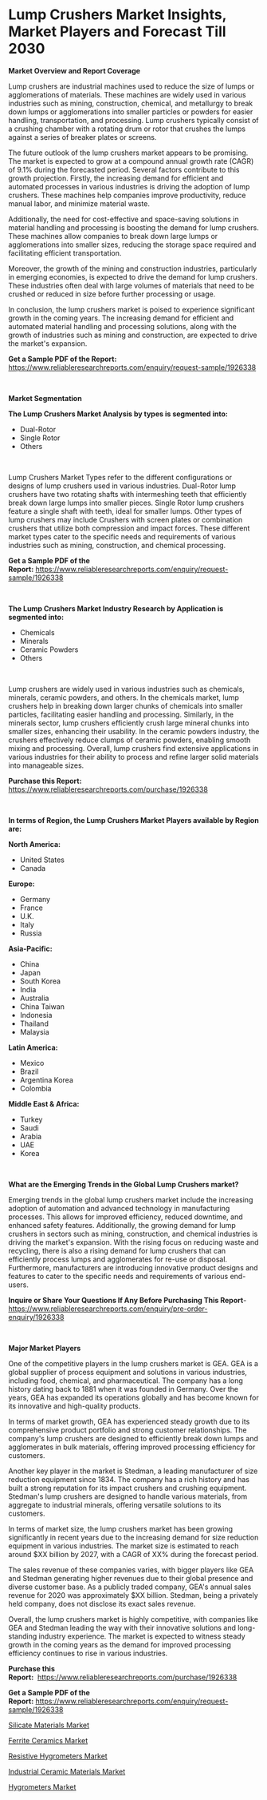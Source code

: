 <p><h1>Lump Crushers Market Insights, Market Players and Forecast Till 2030</h1></p><p><strong>Market Overview and Report Coverage</strong></p>
<p><p>Lump crushers are industrial machines used to reduce the size of lumps or agglomerations of materials. These machines are widely used in various industries such as mining, construction, chemical, and metallurgy to break down lumps or agglomerations into smaller particles or powders for easier handling, transportation, and processing. Lump crushers typically consist of a crushing chamber with a rotating drum or rotor that crushes the lumps against a series of breaker plates or screens.</p><p>The future outlook of the lump crushers market appears to be promising. The market is expected to grow at a compound annual growth rate (CAGR) of 9.1% during the forecasted period. Several factors contribute to this growth projection. Firstly, the increasing demand for efficient and automated processes in various industries is driving the adoption of lump crushers. These machines help companies improve productivity, reduce manual labor, and minimize material waste.</p><p>Additionally, the need for cost-effective and space-saving solutions in material handling and processing is boosting the demand for lump crushers. These machines allow companies to break down large lumps or agglomerations into smaller sizes, reducing the storage space required and facilitating efficient transportation.</p><p>Moreover, the growth of the mining and construction industries, particularly in emerging economies, is expected to drive the demand for lump crushers. These industries often deal with large volumes of materials that need to be crushed or reduced in size before further processing or usage.</p><p>In conclusion, the lump crushers market is poised to experience significant growth in the coming years. The increasing demand for efficient and automated material handling and processing solutions, along with the growth of industries such as mining and construction, are expected to drive the market's expansion.</p></p>
<p><strong>Get a Sample PDF of the Report:</strong> <a href="https://www.reliableresearchreports.com/enquiry/request-sample/1926338">https://www.reliableresearchreports.com/enquiry/request-sample/1926338</a></p>
<p>&nbsp;</p>
<p><strong>Market Segmentation</strong></p>
<p><strong>The Lump Crushers Market Analysis by types is segmented into:</strong></p>
<p><ul><li>Dual-Rotor</li><li>Single Rotor</li><li>Others</li></ul></p>
<p>&nbsp;</p>
<p><p>Lump Crushers Market Types refer to the different configurations or designs of lump crushers used in various industries. Dual-Rotor lump crushers have two rotating shafts with intermeshing teeth that efficiently break down large lumps into smaller pieces. Single Rotor lump crushers feature a single shaft with teeth, ideal for smaller lumps. Other types of lump crushers may include Crushers with screen plates or combination crushers that utilize both compression and impact forces. These different market types cater to the specific needs and requirements of various industries such as mining, construction, and chemical processing.</p></p>
<p><strong>Get a Sample PDF of the Report:</strong>&nbsp;<a href="https://www.reliableresearchreports.com/enquiry/request-sample/1926338">https://www.reliableresearchreports.com/enquiry/request-sample/1926338</a></p>
<p>&nbsp;</p>
<p><strong>The Lump Crushers Market Industry Research by Application is segmented into:</strong></p>
<p><ul><li>Chemicals</li><li>Minerals</li><li>Ceramic Powders</li><li>Others</li></ul></p>
<p>&nbsp;</p>
<p><p>Lump crushers are widely used in various industries such as chemicals, minerals, ceramic powders, and others. In the chemicals market, lump crushers help in breaking down larger chunks of chemicals into smaller particles, facilitating easier handling and processing. Similarly, in the minerals sector, lump crushers efficiently crush large mineral chunks into smaller sizes, enhancing their usability. In the ceramic powders industry, the crushers effectively reduce clumps of ceramic powders, enabling smooth mixing and processing. Overall, lump crushers find extensive applications in various industries for their ability to process and refine larger solid materials into manageable sizes.</p></p>
<p><strong>Purchase this Report:</strong>&nbsp; <a href="https://www.reliableresearchreports.com/purchase/1926338">https://www.reliableresearchreports.com/purchase/1926338</a></p>
<p>&nbsp;</p>
<p><strong>In terms of Region, the Lump Crushers Market Players available by Region are:</strong></p>
<p>
    <p> <strong> North America: </strong>
        <ul>
            <li>United States</li>
            <li>Canada</li>
        </ul>
        </p> 
    <p> <strong> Europe: </strong>
        <ul>
            <li>Germany</li>
            <li>France</li>
            <li>U.K.</li>
            <li>Italy</li>
            <li>Russia</li>
        </ul>
        </p> 
    <p> <strong> Asia-Pacific: </strong>
        <ul>
            <li>China</li>
            <li>Japan</li>
            <li>South Korea</li>
            <li>India</li>
            <li>Australia</li>
            <li>China Taiwan</li>
            <li>Indonesia</li>
            <li>Thailand</li>
            <li>Malaysia</li>
        </ul>
        </p> 
    <p> <strong> Latin America: </strong>
        <ul>
            <li>Mexico</li>
            <li>Brazil</li>
            <li>Argentina Korea</li>
            <li>Colombia</li>
        </ul>
        </p> 
    <p> <strong> Middle East & Africa: </strong>
        <ul>
            <li>Turkey</li>
            <li>Saudi</li>
            <li>Arabia</li>
            <li>UAE</li>
            <li>Korea</li>
        </ul>
    </p>
    </p>
<p>&nbsp;</p>
<p><strong>What are the Emerging Trends in the Global Lump Crushers market?</strong></p>
<p><p>Emerging trends in the global lump crushers market include the increasing adoption of automation and advanced technology in manufacturing processes. This allows for improved efficiency, reduced downtime, and enhanced safety features. Additionally, the growing demand for lump crushers in sectors such as mining, construction, and chemical industries is driving the market's expansion. With the rising focus on reducing waste and recycling, there is also a rising demand for lump crushers that can efficiently process lumps and agglomerates for re-use or disposal. Furthermore, manufacturers are introducing innovative product designs and features to cater to the specific needs and requirements of various end-users.</p></p>
<p><strong>Inquire or Share Your Questions If Any Before Purchasing This Report</strong>- <a href="https://www.reliableresearchreports.com/enquiry/pre-order-enquiry/1926338">https://www.reliableresearchreports.com/enquiry/pre-order-enquiry/1926338</a></p>
<p>&nbsp;</p>
<p><strong>Major Market Players</strong></p>
<p><p>One of the competitive players in the lump crushers market is GEA. GEA is a global supplier of process equipment and solutions in various industries, including food, chemical, and pharmaceutical. The company has a long history dating back to 1881 when it was founded in Germany. Over the years, GEA has expanded its operations globally and has become known for its innovative and high-quality products.</p><p>In terms of market growth, GEA has experienced steady growth due to its comprehensive product portfolio and strong customer relationships. The company's lump crushers are designed to efficiently break down lumps and agglomerates in bulk materials, offering improved processing efficiency for customers.</p><p>Another key player in the market is Stedman, a leading manufacturer of size reduction equipment since 1834. The company has a rich history and has built a strong reputation for its impact crushers and crushing equipment. Stedman's lump crushers are designed to handle various materials, from aggregate to industrial minerals, offering versatile solutions to its customers.</p><p>In terms of market size, the lump crushers market has been growing significantly in recent years due to the increasing demand for size reduction equipment in various industries. The market size is estimated to reach around $XX billion by 2027, with a CAGR of XX% during the forecast period.</p><p>The sales revenue of these companies varies, with bigger players like GEA and Stedman generating higher revenues due to their global presence and diverse customer base. As a publicly traded company, GEA's annual sales revenue for 2020 was approximately $XX billion. Stedman, being a privately held company, does not disclose its exact sales revenue.</p><p>Overall, the lump crushers market is highly competitive, with companies like GEA and Stedman leading the way with their innovative solutions and long-standing industry experience. The market is expected to witness steady growth in the coming years as the demand for improved processing efficiency continues to rise in various industries.</p></p>
<p><strong>Purchase this Report:</strong>&nbsp;&nbsp;<a href="https://www.reliableresearchreports.com/purchase/1926338">https://www.reliableresearchreports.com/purchase/1926338</a></p>
<p></p>
<p><strong>Get a Sample PDF of the Report:</strong>&nbsp;<a href="https://www.reliableresearchreports.com/enquiry/request-sample/1926338">https://www.reliableresearchreports.com/enquiry/request-sample/1926338</a></p>
<p><p><a href="https://medium.com/@chiragreportprime2/silicate-materials-market-research-report-its-history-and-forecast-2023-to-2030-81a8957bc262">Silicate Materials Market</a></p><p><a href="https://medium.com/@chiragreportprime1/ferrite-ceramics-market-furnishes-information-on-market-share-market-trends-and-market-growth-fdcfe2861c84">Ferrite Ceramics Market</a></p><p><a href="https://github.com/maliyahmorrow6654/Market-Research-Report-List-1/blob/main/resistive-hygrometers-market.md">Resistive Hygrometers Market</a></p><p><a href="https://medium.com/@akshatsharma12/industrial-ceramic-materials-market-competitive-analysis-market-trends-and-forecast-to-2030-141a9edac657">Industrial Ceramic Materials Market</a></p><p><a href="https://github.com/deliacustodio40/Market-Research-Report-List-1/blob/main/hygrometers-market.md">Hygrometers Market</a></p></p>